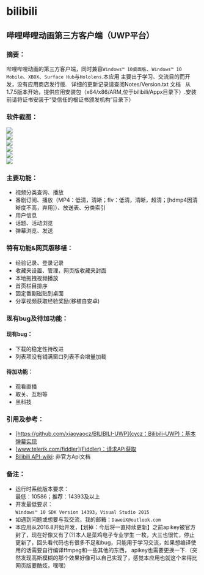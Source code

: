 # bilibili  
## 哔哩哔哩动画第三方客户端（UWP平台）  
### 摘要：  
哔哩哔哩动画的第三方客户端，同时兼容`Windows™ 10桌面版`、`Windows™ 10 Mobile`、`XBOX`、`Surface Hub`与`Hololens`.本应用
主要出于学习、交流目的而开发，没有应用商店发行版.  
详细的更新记录请查阅Notes/Version.txt 文档  
从1.7.5版本开始，提供应用安装包（x64/x86/ARM,位于bilibili/Appx目录下）.安装前请将证书安装于“受信任的根证书颁发机构”目录下）

### 软件截图：  
![](https://github.com/DaweiX/bilibili/tree/master/ScreenShots/Concern.jpg)  
![](https://github.com/DaweiX/bilibili/tree/master/ScreenShots/Detail.jpg)  
![](https://github.com/DaweiX/bilibili/tree/master/ScreenShots/Fav.jpg)  
![](https://github.com/DaweiX/bilibili/tree/master/ScreenShots/Home.jpg)  
![](https://github.com/DaweiX/bilibili/tree/master/ScreenShots/Space.jpg)  
![](https://github.com/DaweiX/bilibili/tree/master/ScreenShots/Topic.jpg)  
  
### 主要功能：  
* 视频分类查询、播放  
* 番剧订阅、播放（MP4：低清，清晰；flv：低清，清晰，超清；[hdmp4因清晰度不高，弃用]）、放送表、分类索引  
* 用户信息   
* 话题、活动浏览  
* 弹幕浏览、发送  

### 特有功能&网页版移植：  
* 经验记录、登录记录  
* 收藏夹设置、管理，网页版收藏夹封面  
* 本地拖拽视频播放  
* 首页栏目排序  
* 固定番剧磁贴到桌面  
* 分享视频获取经验奖励(移植自安卓)  
  
### 现有bug及待加功能：  
#### 现有bug：  
* 下载的稳定性待改进  
* 列表项没有铺满窗口列表不会增量加载  
  
#### 待加功能：  
* 观看直播  
* 取关、互粉等       
* 黑科技  
  
### 引用及参考：  
* [https://github.com/xiaoyaocz/BILIBILI-UWP](cycz：Bilibili-UWP)：基本弹幕实现  
* [www.telerik.com/fiddler](Fiddler)：请求APi获取  
* [Bilibili API-wiki](https://github.com/Qixingchen/MD-BiliBili/wiki/API:-%E6%A6%82%E8%A7%88): 非官方Api文档    
  
### 备注：  
* 运行时系统版本要求：  
  最低：10586；推荐：14393及以上  
* 开发最低要求：  
`Windows™ 10 SDK Version 14393`，`Visual Studio 2015`
* 如遇到问题或想要与我交流，我的邮箱：`DaweiX@outlook.com`
* 本应用从2016.8开始开发，【划掉：今后将一直持续更新】之前apikey被官方封了，现在好像又有了(?)本人是菜鸡电子专业学生
一枚，大三也很忙，停止更新了，回头看代码也有很多不足和bug，只能用于学习交流，如果想编译使用的话需要自行编译ffmpeg和一些其他的东西，
apikey也需要更换一下.（突然发现高斯模糊的那个效果好像可以自己实现了，感觉本应用也就这个来得比网页版要酷炫，嘿嘿）
